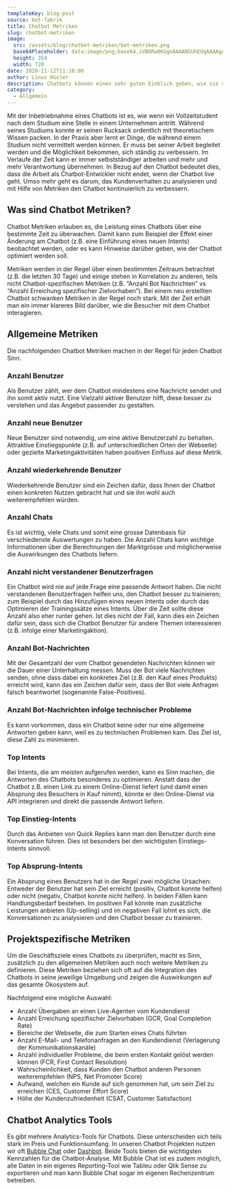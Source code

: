 ```yaml
---
templateKey: blog-post
source: bot-fabrik
title: Chatbot Metriken
slug: chatbot-metriken
image:
  src: /assets/blog/chatbot-metriken/bot-metriken.png
  base64Placeholder: data:image/png;base64,iVBORw0KGgoAAAANSUhEUgAAAAgAAAAECAIAAAA8r+mnAAAACXBIWXMAAAsTAAALEwEAmpwYAAAAb0lEQVR4nAFkAJv/APPz8/v7/Pb19MS7tvv7+////+jo6NbW1gDv8PD///+uwssADi3Iy8zb2tnQ0NDu7u4A6+zs1tLRg5igAFZzztDR7+7u9fX1////AOLi4srKyuvq6Pz58/r7+/b29vX19fn5+c6jUYylxijJAAAAAElFTkSuQmCC
  height: 354
  width: 720
date: 2020-11-12T11:10:00
author: Linus Hüsler
description: Chatbots können einen sehr guten Einblick geben, wie sie von den Anwendern benutzt werden. Mit diesen Informationen und einigen Chatbot-KPIs können die richtigen Entscheidungen zum Verbessern der Kundenerfahrung getroffen werden.
category:
  - Allgemein
---
```


Mit der Inbetriebnahme eines Chatbots ist es, wie wenn ein Vollzeitstudent nach dem Studium eine Stelle in einem Unternehmen antritt. Während seines Studiums konnte er seinen Rucksack ordentlich mit theoretischem Wissen packen. In der Praxis aber lernt er Dinge, die während einem Studium nicht vermittelt werden können. Er muss bei seiner Arbeit begleitet werden und die Möglichkeit bekommen, sich ständig zu verbessern. Im Verlaufe der Zeit kann er immer selbstständiger arbeiten und mehr und mehr Verantwortung übernehmen. In Bezug auf den Chatbot bedeutet dies, dass die Arbeit als Chatbot-Entwickler nicht endet, wenn der Chatbot live geht. Umso mehr geht es darum, das Kundenverhalten zu analysieren und mit Hilfe von Metriken den Chatbot kontinuierlich zu verbessern.

## Was sind Chatbot Metriken?

Chatbot Metriken erlauben es, die Leistung eines Chatbots über eine bestimmte Zeit zu überwachen. Damit kann zum Beispiel der Effekt einer Änderung am Chatbot (z.B. eine Einführung eines neuen Intents) beobachtet werden, oder es kann Hinweise darüber geben, wie der Chatbot optimiert werden soll.

Metriken werden in der Regel über einen bestimmten Zeitraum betrachtet (z.B. die letzten 30 Tage) und einige stehen in Korrelation zu anderen, teils nicht Chatbot-spezifischen Metriken (z.B. “Anzahl Bot Nachrichten” vs “Anzahl Erreichung spezifischer Zielvorhaben”). Bei einem neu erstellten Chatbot schwanken Metriken in der Regel noch stark. Mit der Zeit erhält man ein immer klareres Bild darüber, wie die Besucher mit dem Chatbot interagieren.

## Allgemeine Metriken

Die nachfolgenden Chatbot Metriken machen in der Regel für jeden Chatbot Sinn.

### Anzahl Benutzer

Als Benutzer zählt, wer dem Chatbot mindestens eine Nachricht sendet und ihn somit aktiv nutzt. Eine Vielzahl aktiver Benutzer hilft, diese besser zu verstehen und das Angebot passender zu gestalten.

### Anzahl neue Benutzer

Neue Benutzer sind notwendig, um eine aktive Benutzerzahl zu behalten. Attraktive Einstiegspunkte (z.B. auf unterschiedlichen Orten der Webseite) oder gezielte Marketingaktivitäten haben positiven Einfluss auf diese Metrik.

### Anzahl wiederkehrende Benutzer

Wiederkehrende Benutzer sind ein Zeichen dafür, dass Ihnen der Chatbot einen konkreten Nutzen gebracht hat und sie ihn wohl auch weiterempfehlen würden.

### Anzahl Chats

Es ist wichtig, viele Chats und somit eine grosse Datenbasis für verschiedenste Auswertungen zu haben. Die Anzahl Chats kann wichtige Informationen über die Berechnungen der Marktgrösse und möglicherweise die Auswirkungen des Chatbots liefern.

### Anzahl nicht verstandener Benutzerfragen

Ein Chatbot wird nie auf jede Frage eine passende Antwort haben. Die nicht verstandenen Benutzerfragen helfen uns, den Chatbot besser zu trainieren; zum Beispiel durch das Hinzufügen eines neuen Intents oder durch das Optimieren der Trainingssätze eines Intents. Über die Zeit sollte diese Anzahl also eher runter gehen. Ist dies nicht der Fall, kann dies ein Zeichen dafür sein, dass sich die Chatbot Benutzer für andere Themen interessieren (z.B. infolge einer Marketingaktion).

### Anzahl Bot-Nachrichten

Mit der Gesamtzahl der vom Chatbot gesendeten Nachrichten können wir die Dauer einer Unterhaltung messen. Muss der Bot viele Nachrichten senden, ohne dass dabei ein konkretes Ziel (z.B. den Kauf eines Produkts) erreicht wird, kann das ein Zeichen dafür sein, dass der Bot viele Anfragen falsch beantwortet (sogenannte False-Positives).

### Anzahl Bot-Nachrichten infolge technischer Probleme

Es kann vorkommen, dass ein Chatbot keine oder nur eine allgemeine Antworten geben kann, weil es zu technischen Problemen kam. Das Ziel ist, diese Zahl zu minimieren.

### Top Intents

Bei Intents, die am meisten aufgerufen werden, kann es Sinn machen, die Antworten des Chatbots besonderes zu optimieren. Anstatt dass der Chatbot z.B. einen Link zu einem Online-Dienst liefert (und damit einen Absprung des Besuchers in Kauf nimmt), könnte er den Online-Dienst via API integrieren und direkt die passende Antwort liefern.

### Top Einstieg-Intents

Durch das Anbieten von Quick Replies kann man den Benutzer durch eine Konversation führen. Dies ist besonders bei den wichtigsten Einstiegs-Intents sinnvoll.

### Top Absprung-Intents

Ein Absprung eines Benutzers hat in der Regel zwei mögliche Ursachen: Entweder der Benutzer hat sein Ziel erreicht (positiv, Chatbot konnte helfen) oder nicht (negativ, Chatbot konnte nicht helfen). In beiden Fällen kann Handlungsbedarf bestehen. Im positiven Fall könnte man zusätzliche Leistungen anbieten (Up-selling) und im negativen Fall lohnt es sich, die Konversationen zu analysieren und den Chatbot besser zu trainieren.

## Projektspezifische Metriken

Um die Geschäftsziele eines Chatbots zu überprüfen, macht es Sinn, zusätzlich zu den allgemeinen Metriken auch noch weitere Metriken zu definieren. Diese Metriken beziehen sich oft auf die Integration des Chatbots in seine jeweilige Umgebung und zeigen die Auswirkungen auf das gesamte Ökosystem auf.

Nachfolgend eine mögliche Auswahl:

- Anzahl Übergaben an einen Live-Agenten vom Kundendienst
- Anzahl Erreichung spezifischer Zielvorhaben (GCR, Goal Completion Rate)
- Bereiche der Webseite, die zum Starten eines Chats führten
- Anzahl E-Mail- und Telefonanfragen an den Kundendienst (Verlagerung der Kommunikationskanäle)
- Anzahl individueller Probleme, die beim ersten Kontakt gelöst werden können (FCR, First Contact Resolution)
- Wahrscheinlichkeit, dass Kunden den Chatbot anderen Personen weiterempfehlen (NPS, Net Promoter Score)
- Aufwand, welchen ein Kunde auf sich genommen hat, um sein Ziel zu erreichen (CES, Customer Effort Score)
- Höhe der Kundenzufriedenheit (CSAT, Customer Satisfaction)

## Chatbot Analytics Tools

Es gibt mehrere Analytics-Tools für Chatbots. Diese unterscheiden sich teils stark im Preis und Funktionsumfang. In unseren Chatbot Projekten nutzen wir oft [Bubble Chat](https://bubble-chat.ch/de) oder [Dashbot](https://www.dashbot.io/). Beide Tools bieten die wichtigsten Kennzahlen für die Chatbot-Analyse. Mit Bubble Chat ist es zudem möglich, alle Daten in ein eigenes Reporting-Tool wie Tableu oder Qlik Sense zu exportieren und man kann Bubble Chat sogar im eigenen Rechenzentrum betreiben.

